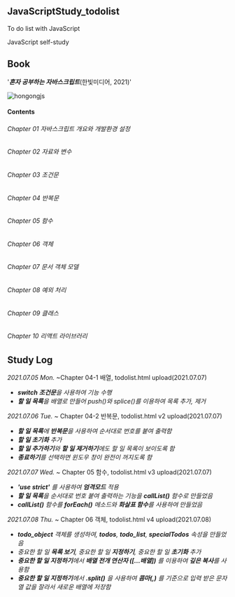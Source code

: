 ## JavaScriptStudy_todolist
To do list with JavaScript

JavaScript self-study

## Book
'***혼자 공부하는 자바스크립트***(한빛미디어, 2021)'

![hongongjs](https://user-images.githubusercontent.com/69896250/124748870-95ea1d00-df5e-11eb-9e98-5aba9280f9f4.jpeg)


#### Contents
###### Chapter 01 자바스크립트 개요와 개발환경 설정

###### Chapter 02 자료와 변수

###### Chapter 03 조건문

###### Chapter 04 반복문

###### Chapter 05 함수

###### Chapter 06 객체

###### Chapter 07 문서 객체 모델

###### Chapter 08 예외 처리

###### Chapter 09 클래스

###### Chapter 10 리액트 라이브러리


## Study Log
*2021.07.05 Mon.* ~Chapter 04-1 배열, todolist.html upload(2021.07.07)
  - ***switch 조건문**을 사용하여 기능 수행*
  - ***할 일 목록**을 배열로 만들어 push()와 splice()를 이용하여 목록 추가, 제거*

*2021.07.06 Tue.* ~ Chapter 04-2 반복문, todolist.html v2 upload(2021.07.07)
  - ***할 일 목록**에 **반복문**을 사용하여 순서대로 번호를 붙여 출력함*
  - ***할 일 초기화** 추가*
  - ***할 일 추가하기**와 **할 일 제거하기**에도 할 일 목록이 보이도록 함*
  - ***종료하기**를 선택하면 윈도우 창이 완전이 꺼지도록 함*

*2021.07.07 Wed.* ~ Chapter 05 함수, todolist.html v3 upload(2021.07.07)
  - ***'use strict'** 를 사용하여 **엄격모드** 적용*
  - ***할 일 목록**을 순서대로 번호 붙여 출력하는 기능을 **callList()** 함수로 만들었음*
  - ***callList()** 함수를 **forEach()** 메소드와 **화살표 함수**를 사용하여 만들었음*

*2021.07.08 Thu.* ~ Chapter 06 객체, todolist.html v4 upload(2021.07.08)
  - ***todo_object** 객체를 생성하여, **todos**, **todo_list**, **specialTodos** 속성을 만들었음*
  - *중요한 할 일 **목록 보기**, 중요한 할 일 **지정하기**, 중요한 할 일 **초기화** 추가*
  - ***중요한 할 일 지정하기**에서 **배열 전개 연산자 ([\.\.\.배열])** 를 이용하여 **깊은 복사**를 사용함*
  - ***중요한 할 일 지정하기**에서 **.split()** 을 사용하여 **콤마(,)** 를 기준으로 입력 받은 문자열 값을 잘라서 새로운 배열에 저장함*
